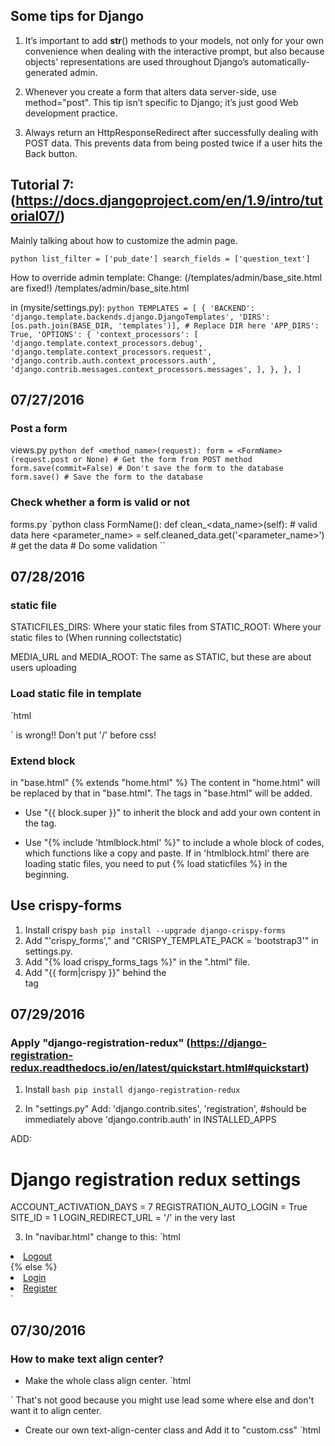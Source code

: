 ## Some tips for Django

1. It’s important to add __str__() methods to your models, not only for your own convenience when dealing with the interactive prompt, but also because objects’ representations are used throughout Django’s automatically-generated admin.

2. Whenever you create a form that alters data server-side, use method="post".  This tip isn’t specific to Django; it’s just good Web development practice.

3. Always return an HttpResponseRedirect after successfully dealing with POST data.  This prevents data from being posted twice if a user hits the Back button.

## Tutorial 7: (https://docs.djangoproject.com/en/1.9/intro/tutorial07/)
Mainly talking about how to customize the admin page.

` python
list_filter = ['pub_date']
search_fields = ['question_text']
`

How to override admin template:
Change: (/templates/admin/base_site.html are fixed!)
<container>/templates/admin/base_site.html

in (mysite/settings.py):
`python
TEMPLATES = [
    {
        'BACKEND': 'django.template.backends.django.DjangoTemplates',
        'DIRS': [os.path.join(BASE_DIR, 'templates')], # Replace DIR here
        'APP_DIRS': True,
        'OPTIONS': {
            'context_processors': [
                'django.template.context_processors.debug',
                'django.template.context_processors.request',
                'django.contrib.auth.context_processors.auth',
                'django.contrib.messages.context_processors.messages',
            ],
        },
    },
]
`

## 07/27/2016
### Post a form
views.py
`python
def <method_name>(request):
    form = <FormName>(request.post or None) # Get the form from POST method
    form.save(commit=False) # Don't save the form to the database
    form.save() # Save the form to the database
`

### Check whether a form is valid or not
forms.py
`python
class FormName():
    def clean_<data_name>(self): # valid data here
    <parameter_name> = self.cleaned_data.get('<parameter_name>') # get the data
    # Do some validation
``

## 07/28/2016
### static file
STATICFILES_DIRS: Where your static files from
STATIC_ROOT: Where your static files to (When running collectstatic)

MEDIA_URL and MEDIA_ROOT: The same as STATIC, but these are about users uploading

### Load static file in template
`html
<link href="{% static 'css/bootstrap.min.css'%}" rel="stylesheet">
`
<link href="{% static '/css/bootstrap.min.css'%}" rel="stylesheet"> is wrong!!
Don't put '/' before css!

### Extend block
in "base.html"
{% extends "home.html" %}
The content in "home.html" will be replaced by that in "base.html".  The tags in "base.html" will be added.

+ Use "{{ block.super }}" to inherit the block and add your own content in the tag.

+ Use "{% include 'htmlblock.html' %}" to include a whole block of codes, which functions like a copy and paste. If in 'htmlblock.html' there are loading static files, you need to put {% load staticfiles %} in the beginning.

## Use crispy-forms
1. Install crispy
`bash
pip install --upgrade django-crispy-forms
`
2. Add "'crispy_forms'," and "CRISPY_TEMPLATE_PACK = 'bootstrap3'" in settings.py.
3. Add "{% load crispy_forms_tags %}" in the ".html" file.
4. Add "{{ form|crispy }}" behind the <form> tag

## 07/29/2016
### Apply "django-registration-redux" (https://django-registration-redux.readthedocs.io/en/latest/quickstart.html#quickstart)
1. Install
`bash
pip install django-registration-redux
`

2. In "settings.py"
Add:
  'django.contrib.sites',
  'registration', #should be immediately above 'django.contrib.auth'
in INSTALLED_APPS

ADD:
# Django registration redux settings
  ACCOUNT_ACTIVATION_DAYS = 7
  REGISTRATION_AUTO_LOGIN = True
  SITE_ID = 1
  LOGIN_REDIRECT_URL = '/'
in the very last

3. In "navibar.html" change to this:
`html
<li><a href="{% url 'auth_logout' %}">Logout</a></li>
<!-- <li class="active"><a href="./">Static top <span class="sr-only">(current)</span></a></li> -->
{% else %}
<li><a href="{% url 'auth_login' %}">Login</a></li>
<li><a href="{% url 'registration_register' %}">Register</a></li>
`

## 07/30/2016
### How to make text align center?
+ Make the whole class align center.
`html
<style>
.lead {
    text-align:center;
}
</style>
`
That's not good because you might use lead some where else and don't want it to align center.

+ Create our own text-align-center class and Add it to "custom.css"
`html
<style>
.text-align-center {
    text-align:center;
}
`
In this way, you can add self-defined class text-align-center when you want the content to be aligned center.

### Use queryset to operate the models
https://docs.djangoproject.com/en/1.9/ref/models/querysets/
https://www.codingforentrepreneurs.com/projects/srvup-membership/
1. In "view.py"
Add:
`python
if request.user.is_authenticated() and request.user.is_staff: # If the user is admin, it is "staff"
    context = {
        'queryset': # Some queryset
    }
`

## 07/31/2016
### Setup production environment.
1. Create a new folder called "settings" in in configuration folder.
2. In "settings" folder, create "init.py", "base.py", "local.py" and "production.py"
3. Copy content from old settings to "base.py" and "local.py".
4. In "local.py" change :
`python
BASE_DIR = os.path.dirname((os.path.dirname(os.path.dirname(os.path.abspath(__file__))))
DEBUG = False
ALLOWED_HOSTS = ['*']
`

### Using FTP
1. Cyberduck
2. Transmit

### Set up requirement
`bash
pip freeze > requirements.txt
`

`bash
pip install -r requirements.txt
`

## 08/04/2016
`html
.navbar-nav>li>a:hover {
    color: #111;
}
`
This is right

`html
.navbar-nav>li>a: hover {
    color: #111;
}`
WRONG!

## 08/16/2016
`js
var articles = $("article"); // Wrong!
articles[i].attr("class")
$(articles[i]).attr("class") // Correct!`

## 08/27/2016
Install python development files:
`bash
sudo apt-get install python-dev
sudo apt-get install python-pip`

Now that the development files are available, we can install uWSGI globally through pip by typing:
`bash
sudo pip install uwsgi`

Deploy Django with uWSGI:
`bash
uwsgi --http :8000 --module mysite.wsgi`

Deploy备忘录：
折腾了一两个小时，终于解决了502 Bad Gateway的问题。
nginx的作用是分发网络包，在设置里每个"location"定义了一个包去往的地址。
在我的设置中，最下面的包是去往Django的，
所以不仅要开启nginx服务器：
`bash
sudo service nginx restart`

还要开启Django:
`bash
uwsgi --socket mysite.sock --module mysite.wsgi`

而这Django和Nginx的关系是：
`the web client <-> the web server <-> the socket <-> uWSGI <-> Python`

中间要有一个socket来连接！！
502 Bad Gateway的原因就是找不到这个socket

通过
`vim /var/log/nginx/error.log`
我发现
`connect() to unix:///home/ubuntu/thinkhow/django/mysite.sock failed (2: No such file or directory) while connecting to upstream, client: 128.237.210.254, server: example.com, request: "GET / HTTP/1.1", upstream: "uwsgi://unix:///home/ubuntu/thinkhow/django/mysite.sock:", host: "ec2-52-91-196-230.compute-1.amazonaws.com:8000"`
没有找到这个sock！！这就是出错的原因

没有的话，自己就创建一个
`sudo vim thinkhow.sock`
内容空白即可

注意还有会有Permission Denied的问题：
`2016/08/27 20:11:04 [crit] 11882#0: *1 connect() to unix:///home/ubuntu/uwsgi-tutorial/mysite/mysite.sock failed (13: Permission denied) while connecting to upstream, client: 128.237.210.254, server: 52.91.196.230, request: "GET / HTTP/1.1", upstream: "uwsgi://unix:///home/ubuntu/uwsgi-tutorial/mysite/mysite.sock:", host: "52.91.196.230:8000"`

如此即可：
`bash
uwsgi --socket mysite.sock --wsgi-file test.py --chmod-socket=666 # (very permissive)`
Or:
`bash
uwsgi --socket mysite.sock --wsgi-file test.py --chmod-socket=664 # (more sensible)`

Run uWSGI in background:
`bash
uwsgi --ini uwsgi.ini &
`

Stop uWSGI:
`bash
killall -9 uwsgi
`

至此Django终于部署成功啦！

## 08/29/2016
In python
('update_time',)
is a tuple, but
('update_time')
is not!
`python
class BangumiTimeAdmin(admin.ModelAdmin):
    list_display = ('update_time',)
`

### STATIC_ROOT VS STATIC_URL
STATIC_URL is where Django stores the static files.
STATIC_ROOT is where your web server to find the static files.

### How to stop uWSGI:
ps ax | grep uwsgi
15005 pts/4    S      0:00 /ve/path/bin/uwsgi --ini config.ini
15006 pts/4    S      0:00 /ve/path/bin/uwsgi --ini config.ini
15007 pts/4    S      0:00 /ve/path/bin/uwsgi --ini config.ini

killall -9 uwsgi
